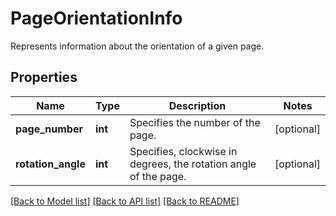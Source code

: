 # PageOrientationInfo

Represents information about the orientation of a given page.
## Properties
Name | Type | Description | Notes
------------ | ------------- | ------------- | -------------
**page_number** | **int** | Specifies the number of the page. | [optional] 
**rotation_angle** | **int** | Specifies, clockwise in degrees, the rotation angle of the page. | [optional] 

[[Back to Model list]](../README.md#documentation-for-models) [[Back to API list]](../README.md#documentation-for-api-endpoints) [[Back to README]](../README.md)


